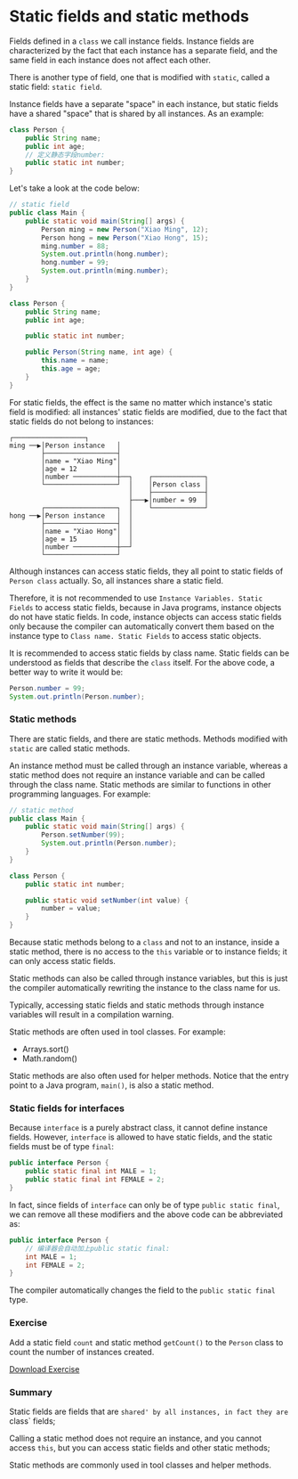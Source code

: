 <!-- TRANSLATED by md-translate -->
# Static fields and static methods

Fields defined in a `class` we call instance fields. Instance fields are characterized by the fact that each instance has a separate field, and the same field in each instance does not affect each other.

There is another type of field, one that is modified with `static`, called a static field: `static field`.

Instance fields have a separate "space" in each instance, but static fields have a shared "space" that is shared by all instances. As an example:

```java
class Person {
    public String name;
    public int age;
    // 定义静态字段number:
    public static int number;
}
```

Let's take a look at the code below:

```java
// static field
public class Main {
    public static void main(String[] args) {
        Person ming = new Person("Xiao Ming", 12);
        Person hong = new Person("Xiao Hong", 15);
        ming.number = 88;
        System.out.println(hong.number);
        hong.number = 99;
        System.out.println(ming.number);
    }
}

class Person {
    public String name;
    public int age;

    public static int number;

    public Person(String name, int age) {
        this.name = name;
        this.age = age;
    }
}
```

For static fields, the effect is the same no matter which instance's static field is modified: all instances' static fields are modified, due to the fact that static fields do not belong to instances:

```ascii
┌──────────────────┐
ming ──▶│Person instance   │
        ├──────────────────┤
        │name = "Xiao Ming"│
        │age = 12          │
        │number ───────────┼──┐    ┌─────────────┐
        └──────────────────┘  │    │Person class │
                              │    ├─────────────┤
                              ├───▶│number = 99  │
        ┌──────────────────┐  │    └─────────────┘
hong ──▶│Person instance   │  │
        ├──────────────────┤  │
        │name = "Xiao Hong"│  │
        │age = 15          │  │
        │number ───────────┼──┘
        └──────────────────┘
```

Although instances can access static fields, they all point to static fields of `Person class` actually. So, all instances share a static field.

Therefore, it is not recommended to use `Instance Variables. Static Fields` to access static fields, because in Java programs, instance objects do not have static fields. In code, instance objects can access static fields only because the compiler can automatically convert them based on the instance type to `Class name. Static Fields` to access static objects.

It is recommended to access static fields by class name. Static fields can be understood as fields that describe the `class` itself. For the above code, a better way to write it would be:

```java
Person.number = 99;
System.out.println(Person.number);
```

### Static methods

There are static fields, and there are static methods. Methods modified with `static` are called static methods.

An instance method must be called through an instance variable, whereas a static method does not require an instance variable and can be called through the class name. Static methods are similar to functions in other programming languages. For example:

```java
// static method
public class Main {
    public static void main(String[] args) {
        Person.setNumber(99);
        System.out.println(Person.number);
    }
}

class Person {
    public static int number;

    public static void setNumber(int value) {
        number = value;
    }
}
```

Because static methods belong to a `class` and not to an instance, inside a static method, there is no access to the `this` variable or to instance fields; it can only access static fields.

Static methods can also be called through instance variables, but this is just the compiler automatically rewriting the instance to the class name for us.

Typically, accessing static fields and static methods through instance variables will result in a compilation warning.

Static methods are often used in tool classes. For example:

* Arrays.sort()
* Math.random()

Static methods are also often used for helper methods. Notice that the entry point to a Java program, `main()`, is also a static method.

### Static fields for interfaces

Because `interface` is a purely abstract class, it cannot define instance fields. However, `interface` is allowed to have static fields, and the static fields must be of type `final`:

```java
public interface Person {
    public static final int MALE = 1;
    public static final int FEMALE = 2;
}
```

In fact, since fields of `interface` can only be of type `public static final`, we can remove all these modifiers and the above code can be abbreviated as:

```java
public interface Person {
    // 编译器会自动加上public static final:
    int MALE = 1;
    int FEMALE = 2;
}
```

The compiler automatically changes the field to the `public static final` type.

### Exercise

Add a static field `count` and static method `getCount()` to the `Person` class to count the number of instances created.

[Download Exercise](oop-static.zip)

### Summary

Static fields are fields that are `shared' by all instances, in fact they are `class` fields;

Calling a static method does not require an instance, and you cannot access `this`, but you can access static fields and other static methods;

Static methods are commonly used in tool classes and helper methods.